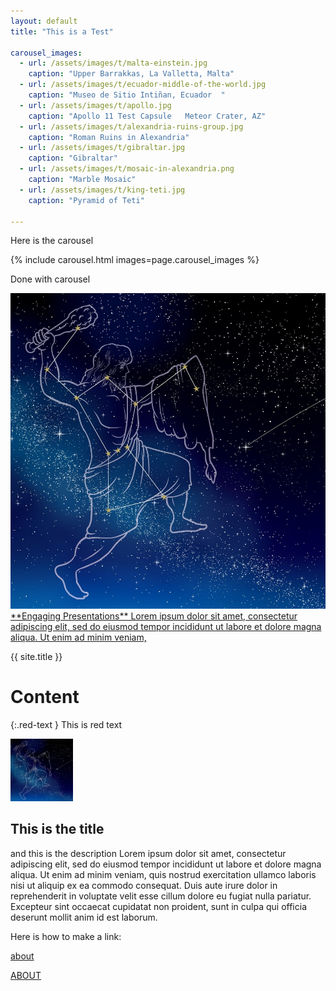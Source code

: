 ```yaml
---
layout: default
title: "This is a Test"

carousel_images:
  - url: /assets/images/t/malta-einstein.jpg
    caption: "Upper Barrakkas, La Valletta, Malta"
  - url: /assets/images/t/ecuador-middle-of-the-world.jpg
    caption: "Museo de Sitio Intiñan, Ecuador  "
  - url: /assets/images/t/apollo.jpg
    caption: "Apollo 11 Test Capsule   Meteor Crater, AZ"
  - url: /assets/images/t/alexandria-ruins-group.jpg
    caption: "Roman Ruins in Alexandria"
  - url: /assets/images/t/gibraltar.jpg
    caption: "Gibraltar"
  - url: /assets/images/t/mosaic-in-alexandria.png
    caption: "Marble Mosaic"
  - url: /assets/images/t/king-teti.jpg
    caption: "Pyramid of Teti"
      
---
```


Here is the carousel

{% include carousel.html images=page.carousel_images %}


Done with carousel

<a href="/presentations" class="image-text-link">
  <img src="/assets/images/orion-s.jpg" alt="Chris Stoughton">
  <span> **Engaging Presentations**  Lorem ipsum dolor sit amet, consectetur adipiscing elit, sed do eiusmod tempor incididunt ut labore et dolore magna aliqua. Ut enim ad minim veniam, </span>
</a>



{{ site.title }}

<h1 class="red-text">Content</h1>

{:.red-text } This is red text



<section class="layout">
  <div> <img src="/assets/images/orion-s.jpg" alt="thumb" height="100"> </div>
  <div class="grow1"> <h2>This is the title</h2> <p> and this is the description Lorem ipsum dolor sit amet, consectetur adipiscing elit, sed do eiusmod tempor incididunt ut labore et dolore magna aliqua. Ut enim ad minim veniam, quis nostrud exercitation ullamco laboris nisi ut aliquip ex ea commodo consequat. Duis aute irure dolor in reprehenderit in voluptate velit esse cillum dolore eu fugiat nulla pariatur. Excepteur sint occaecat cupidatat non proident, sunt in culpa qui officia deserunt mollit anim id est laborum.</p> </div>
</section>


Here is how to make a link:

<a href=about.html> about </a>

[ABOUT](about.html)

 


